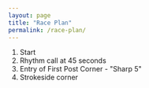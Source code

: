 ```yaml
---
layout: page
title: "Race Plan"
permalink: /race-plan/
---
```


1. Start
2. Rhythm call at 45 seconds
3. Entry of First Post Corner - "Sharp 5"
4. Strokeside corner
